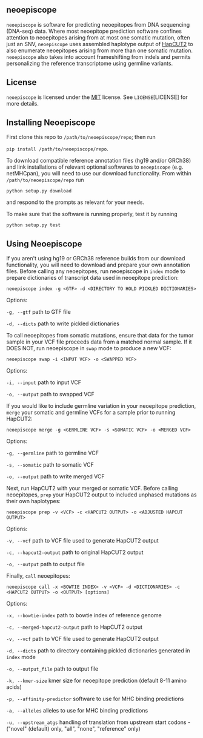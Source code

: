neoepiscope
-----
`neoepiscope` is software for predicting neoepitopes from DNA sequencing (DNA-seq) data. Where most neoepitope prediction software confines attention to neoepitopes arising from at most one somatic mutation, often just an SNV, `neoepiscope` uses assembled haplotype output of [HapCUT2](https://github.com/vibansal/HapCUT2) to also enumerate neoepitopes arising from more than one somatic mutation. `neoepiscope` also takes into account frameshifting from indels and permits personalizing the reference transcriptome using germline variants.

License
-----
`neoepiscope` is licensed under the [MIT](http://choosealicense.com/licenses/mit/) license. See `LICENSE`[LICENSE] for more details.

Installing Neoepiscope
-----

First clone this repo to `/path/to/neoepiscope/repo`; then run

```pip install /path/to/neoepiscope/repo```.

To download compatible reference annotation files (hg19 and/or GRCh38) and link installations of relevant optional softwares to `neoepiscope` (e.g. netMHCpan), you will need to use our download functionality. From within `/path/to/neoepiscope/repo` run

```python setup.py download```

and respond to the prompts as relevant for your needs.

To make sure that the software is running properly, test it by running

```python setup.py test```

Using Neoepiscope
-----

If you aren't using hg19 or GRCh38 reference builds from our download functionality, you will need to download and prepare your own annotation files. Before calling any neoepitopes, run neoepiscope in ```index``` mode to prepare dictionaries of transcript data used in neoepitope prediction:

```neoepiscope index -g <GTF> -d <DIRECTORY TO HOLD PICKLED DICTIONARIES>```

Options:

```-g, --gtf```     path to GTF file

```-d, --dicts```   path to write pickled dictionaries


To call neoepitopes from somatic mutations, ensure that data for the tumor sample in your VCF file proceeds data from a matched normal sample. If it DOES NOT, run neoepiscope in ```swap``` mode to produce a new VCF:

```neoepiscope swap -i <INPUT VCF> -o <SWAPPED VCF>```

Options:

```-i, --input```   path to input VCF

```-o, --output```  path to swapped VCF


If you would like to include germline variation in your neoepitope prediction, ```merge``` your somatic and germline VCFs for a sample prior to running HapCUT2:

```neoepiscope merge -g <GERMLINE VCF> -s <SOMATIC VCF> -o <MERGED VCF>```

Options:

```-g, --germline```  path to germline VCF

```-s, --somatic```   path to somatic VCF

```-o, --output```    path to write merged VCF


Next, run HapCUT2 with your merged or somatic VCF. Before calling neoepitopes, ```prep``` your HapCUT2 output to included unphased mutations as their own haplotypes:

```neoepiscope prep -v <VCF> -c <HAPCUT2 OUTPUT> -o <ADJUSTED HAPCUT OUTPUT>```

Options:

```-v, --vcf```               path to VCF file used to generate HapCUT2 output

```-c, --hapcut2-output```    path to original HapCUT2 output

```-o, --output```            path to output file



Finally, ```call``` neoepitopes:

```neoepiscope call -x <BOWTIE INDEX> -v <VCF> -d <DICTIONARIES> -c <HAPCUT2 OUTPUT> -o <OUTPUT> [options]```

Options:

```-x, --bowtie-index```              path to bowtie index of reference genome

```-c, --merged-hapcut2-output```     path to HapCUT2 output

```-v, --vcf```                       path to VCF file used to generate HapCUT2 output

```-d, --dicts```                     path to directory containing pickled dictionaries generated in ```index``` mode

```-o, --output_file```               path to output file

```-k, --kmer-size```                 kmer size for neoepitope prediction (default 8-11 amino acids)

```-p, --affinity-predictor```        software to use for MHC binding predictions

```-a, --alleles```                   alleles to use for MHC binding predictions

```-u, --upstream_atgs```             handling of translation from upstream start codons - ("novel" (default) only, "all", "none", "reference" only)

